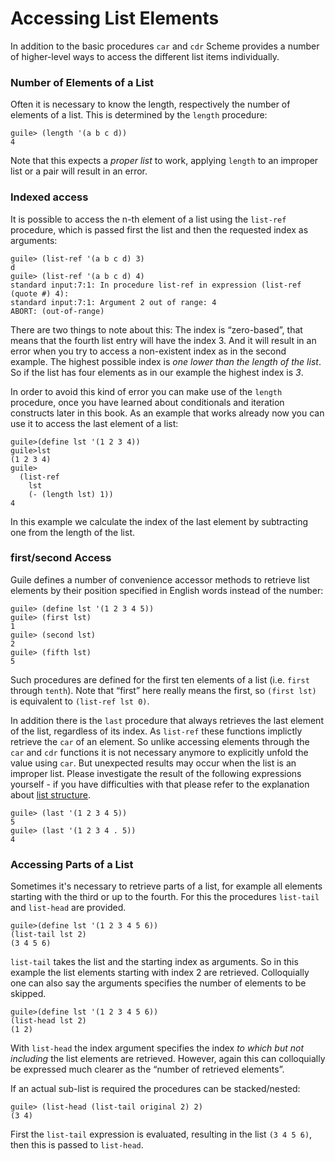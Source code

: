 # Accessing List Elements

In addition to the basic procedures `car` and `cdr` Scheme provides a number of
higher-level ways to access the different list items individually.

### Number of Elements of a List

Often it is necessary to know the length, respectively the number of elements of
a list.  This is determined by the `length` procedure:

```
guile> (length '(a b c d))
4
```

Note that this expects a *proper list* to work, applying `length` to an improper
list or a pair will result in an error.

### Indexed access

It is possible to access the n-th element of a list using the `list-ref`
procedure, which is passed first the list and then the requested index as
arguments:

```
guile> (list-ref '(a b c d) 3)
d
guile> (list-ref '(a b c d) 4)
standard input:7:1: In procedure list-ref in expression (list-ref (quote #) 4):
standard input:7:1: Argument 2 out of range: 4
ABORT: (out-of-range)
```

There are two things to note about this: The index is “zero-based”, that means
that the fourth list entry will have the index 3. And it will result in an error
when you try to access a non-existent index as in the second example.  The
highest possible index is *one lower than the length of the list*.  So if the
list has four elements as in our example the highest index is *3*.

In order to avoid this kind of error you can make use of the `length` procedure,
once you have learned about conditionals and iteration constructs later in this
book.  As an example that works already now you can use it to access the last
element of a list:

```
guile>(define lst '(1 2 3 4))
guile>lst
(1 2 3 4)
guile>
  (list-ref
    lst
    (- (length lst) 1))
4
```

In this example we calculate the index of the last element by subtracting one
from the length of the list.

### first/second Access

Guile defines a number of convenience accessor methods to retrieve list elements
by their position specified in English words instead of the number:

```
guile> (define lst '(1 2 3 4 5))
guile> (first lst)
1
guile> (second lst)
2
guile> (fifth lst)
5
```

Such procedures are defined for the first ten elements of a list (i.e. `first`
through `tenth`).  Note that “first” here really means the first, so `(first
lst)` is equivalent to `(list-ref lst 0)`.

In addition there is the `last` procedure that always retrieves the last element
of the list, regardless of its index.  As `list-ref` these functions implictly
retrieve the `car` of an element. So unlike accessing elements through the `car`
and `cdr` functions it is not necessary anymore to explicitly unfold the value
using `car`.  But unexpected results may occur when the list is an improper
list. Please investigate the result of the following expressions yourself - if
you have difficulties with that please refer to the explanation about [list
structure](../data-types/lists-and-pairs/structure.html).

```
guile> (last '(1 2 3 4 5))
5
guile> (last '(1 2 3 4 . 5))
4
```

### Accessing Parts of a List

Sometimes it's necessary to retrieve parts of a list, for example all elements
starting with the third or up to the fourth.  For this the procedures
`list-tail` and `list-head` are provided.

```
guile>(define lst '(1 2 3 4 5 6))
(list-tail lst 2)
(3 4 5 6)
```

`list-tail` takes the list and the starting index as arguments. So in this
example the list elements starting with index 2 are retrieved.  Colloquially one
can also say the arguments specifies the number of elements to be skipped.

```
guile>(define lst '(1 2 3 4 5 6))
(list-head lst 2)
(1 2)
```

With `list-head` the index argument specifies the index *to which but not
including* the list elements are retrieved.  However, again this can
colloquially be expressed much clearer as the “number of retrieved elements”.

If an actual sub-list is required the procedures can be stacked/nested:

```
guile> (list-head (list-tail original 2) 2)
(3 4)
```

First the `list-tail` expression is evaluated, resulting in the list `(3 4 5
6)`, then this is passed to `list-head`.
